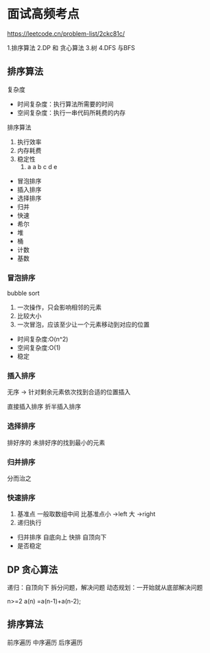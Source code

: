 # 面试高频考点
https://leetcode.cn/problem-list/2ckc81c/

1.排序算法
2.DP 和 贪心算法
3.树
4.DFS 与BFS

## 排序算法

复杂度
- 时间复杂度：执行算法所需要的时间
- 空间复杂度：执行一串代码所耗费的内存
  
排序算法

1. 执行效率
2. 内存耗费
3. 稳定性
    1. a a b c d e
   
-  冒泡排序
-  插入排序
-  选择排序
-  归并
-  快速
-  希尔
-  堆
-  桶
-  计数
-  基数

### 冒泡排序

bubble sort
1. 一次操作，只会影响相邻的元素
2. 比较大小
3. 一次冒泡，应该至少让一个元素移动到对应的位置

- 时间复杂度:O(n^2)
- 空间复杂度:O(1)
- 稳定

### 插入排序
无序 -> 针对剩余元素依次找到合适的位置插入

直接插入排序
折半插入排序

### 选择排序

排好序的 未排好序的找到最小的元素

### 归并排序

分而治之

### 快速排序

1. 基准点 一般取数组中间 比基准点小 ->left 大 ->right
2. 递归执行

- 归并排序 自底向上  快排 自顶向下
- 是否稳定
  
## DP 贪心算法

递归：自顶向下 拆分问题，解决问题
动态规划：一开始就从底部解决问题

n>=2 
a(n) =a(n-1)+a(n-2);


## 排序算法

前序遍历
中序遍历
后序遍历





